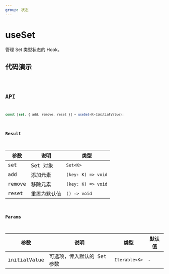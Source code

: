 ```yaml
---
group: 状态
---
```


# useSet

管理 Set 类型状态的 Hook。

## 代码演示

<code src="./demo/demo1.tsx" />

## API

```typescript
const [set, { add, remove, reset }] = useSet<K>(initialValue);
```

### Result

| 参数   | 说明         | 类型               |
| ------ | ------------ | ------------------ |
| set    | Set 对象     | `Set<K>`           |
| add    | 添加元素     | `(key: K) => void` |
| remove | 移除元素     | `(key: K) => void` |
| reset  | 重置为默认值 | `() => void`       |

### Params

| 参数         | 说明                        | 类型          | 默认值 |
| ------------ | --------------------------- | ------------- | ------ |
| initialValue | 可选项，传入默认的 Set 参数 | `Iterable<K>` | -      |
